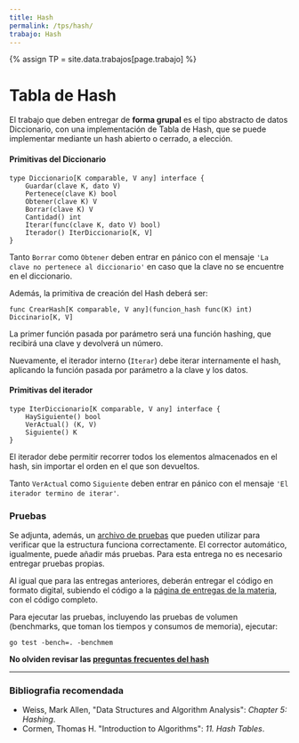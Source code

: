 ```yaml
---
title: Hash
permalink: /tps/hash/
trabajo: Hash
---
```

{% assign TP = site.data.trabajos[page.trabajo] %}

Tabla de Hash
=============

El trabajo que deben entregar de **forma grupal** es el tipo abstracto de datos Diccionario, con una implementación de Tabla de Hash, que se puede implementar mediante un hash abierto o cerrado, a elección.

#### Primitivas del Diccionario
``` golang
type Diccionario[K comparable, V any] interface {
	Guardar(clave K, dato V)
	Pertenece(clave K) bool
	Obtener(clave K) V
	Borrar(clave K) V
	Cantidad() int
	Iterar(func(clave K, dato V) bool)
	Iterador() IterDiccionario[K, V]
}
```

Tanto `Borrar` como `Obtener` deben entrar en pánico con el mensaje `'La clave no pertenece al diccionario'` en caso que la clave no se encuentre en el diccionario. 

Además, la primitiva de creación del Hash deberá ser: 
```golang
func CrearHash[K comparable, V any](funcion_hash func(K) int) Diccinario[K, V]
```

La primer función pasada por parámetro será una función hashing, que recibirá una clave y devolverá un número. 

Nuevamente, el iterador interno (`Iterar`) debe iterar internamente el hash, aplicando la función pasada por parámetro a la clave y los datos.

#### Primitivas del iterador
``` golang
type IterDiccionario[K comparable, V any] interface {
	HaySiguiente() bool
	VerActual() (K, V)
	Siguiente() K
}
```

El iterador debe permitir recorrer todos los elementos almacenados en el hash, sin importar el orden en el que son devueltos.

Tanto `VerActual` como `Siguiente` deben entrar en pánico con el mensaje `'El iterador termino de iterar'`.


### Pruebas

Se adjunta, además, un [archivo de pruebas]({{site.skel}}) que pueden utilizar para verificar que la estructura funciona correctamente.  El corrector automático, igualmente, puede añadir más pruebas. Para esta entrega no es necesario entregar pruebas propias.

Al igual que para las entregas anteriores, deberán entregar el código en formato digital, subiendo el código a la [página de entregas de la materia]({{site.entregas}}), con el código completo.

Para ejecutar las pruebas, incluyendo las pruebas de volumen (benchmarks, que toman los tiempos y consumos de memoria), ejecutar: 

	go test -bench=. -benchmem

**No olviden revisar las [preguntas frecuentes del hash](/algo2/faq/hash)**

---
### Bibliografia recomendada
* Weiss, Mark Allen, "Data Structures and Algorithm Analysis": *Chapter 5: Hashing*.
* Cormen, Thomas H. "Introduction to Algorithms": *11. Hash Tables*.
